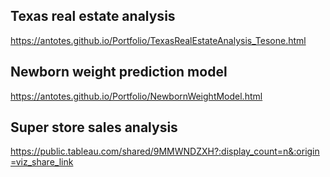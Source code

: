 ## Texas real estate analysis 
https://antotes.github.io/Portfolio/TexasRealEstateAnalysis_Tesone.html

## Newborn weight prediction model
https://antotes.github.io/Portfolio/NewbornWeightModel.html

## Super store sales analysis
https://public.tableau.com/shared/9MMWNDZXH?:display_count=n&:origin=viz_share_link
